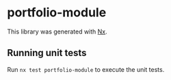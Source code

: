 # portfolio-module

This library was generated with [Nx](https://nx.dev).

## Running unit tests

Run `nx test portfolio-module` to execute the unit tests.
